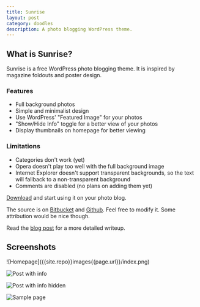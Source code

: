 ```yaml
---
title: Sunrise
layout: post
category: doodles
description: A photo blogging WordPress theme. 
---
```

<h2 id="what-is-sunrise">What is Sunrise?</h2>
Sunrise is a free WordPress photo blogging theme. It is inspired by magazine foldouts and poster design. 

### Features ###

- Full background photos
- Simple and minimalist design
- Use WordPress' "Featured Image" for your photos
- "Show/Hide Info" toggle for a better view of your photos
- Display thumbnails on homepage for better viewing 

### Limitations ###

- Categories don't work (yet)
- Opera doesn't play too well with the full background image
- Internet Explorer doesn't support transparent backgrounds, so the text will fallback to a non-transparent background
- Comments are disabled (no plans on adding them yet)


[Download][] and start using it on your photo blog.

The source is on [Bitbucket][] and [Github][]. Feel free to modify it. Some attribution would be nice though. 

Read the [blog post][blogpost] for a more detailed writeup. 


<h2 id="screenshots">Screenshots</h2>
![Homepage]({{site.repo}}images{{page.url}}/index.png)

![Post with info]({{site.repo}}images{{page.url}}/single-with-info.png)

![Post with info hidden]({{site.repo}}images{{page.url}}/single-no-info.png)

![Sample page]({{site.repo}}images{{page.url}}/page.png)

[blogpost]: {{site.url}}/blog/sunrise-a-wordpress-theme
[Bitbucket]: {{site.bitbucket}}/sunrise
[Github]: {{site.github}}/sunrise
[Download]: {{site.bitbucket}}/sunrise/get/v1.1.0.zip
[demo]: {{site.url}}/wordpress

